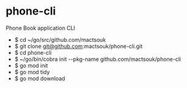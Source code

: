 # phone-cli
Phone Book application CLI

- $ cd ~/go/src/github.com/mactsouk
- $ git clone git@github.com:mactsouk/phone-cli.git
- $ cd phone-cli
- $ ~/go/bin/cobra init --pkg-name github.com/mactsouk/phone-cli
- $ go mod init
- $ go mod tidy
- $ go mod download


